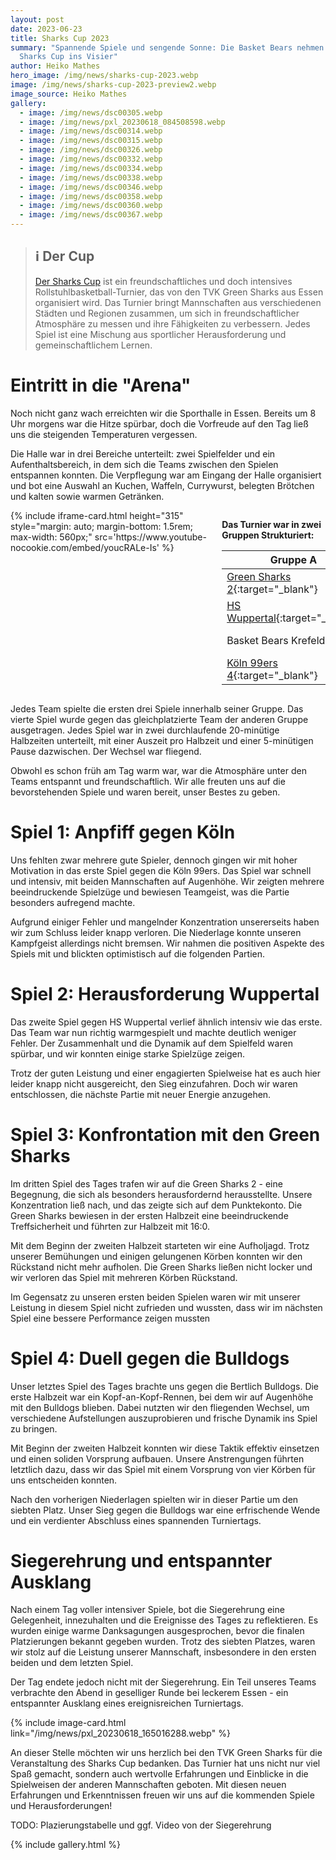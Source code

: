 ```yaml
---
layout: post
date: 2023-06-23
title: Sharks Cup 2023
summary: "Spannende Spiele und sengende Sonne: Die Basket Bears nehmen den
  Sharks Cup ins Visier"
author: Heiko Mathes
hero_image: /img/news/sharks-cup-2023.webp
image: /img/news/sharks-cup-2023-preview2.webp
image_source: Heiko Mathes
gallery:
  - image: /img/news/dsc00305.webp
  - image: /img/news/pxl_20230618_084508598.webp
  - image: /img/news/dsc00314.webp
  - image: /img/news/dsc00315.webp
  - image: /img/news/dsc00326.webp
  - image: /img/news/dsc00332.webp
  - image: /img/news/dsc00334.webp
  - image: /img/news/dsc00338.webp
  - image: /img/news/dsc00346.webp
  - image: /img/news/dsc00358.webp
  - image: /img/news/dsc00360.webp
  - image: /img/news/dsc00367.webp
---
```


> ## ℹ️ Der Cup
> 
> [Der Sharks Cup](https://www.tvk-essen.de/sharks-cup/) ist ein freundschaftliches und doch intensives Rollstuhlbasketball-Turnier, das von den TVK Green Sharks aus Essen organisiert wird. Das Turnier bringt Mannschaften aus verschiedenen Städten und Regionen zusammen, um sich in freundschaftlicher Atmosphäre zu messen und ihre Fähigkeiten zu verbessern. Jedes Spiel ist eine Mischung aus sportlicher Herausforderung und gemeinschaftlichem Lernen.

# Eintritt in die "Arena"

Noch nicht ganz wach erreichten wir die Sporthalle in Essen. Bereits um 8 Uhr morgens war die Hitze spürbar, doch die Vorfreude auf den Tag ließ uns die steigenden Temperaturen vergessen.

Die Halle war in drei Bereiche unterteilt: zwei Spielfelder und ein Aufenthaltsbereich, in dem sich die Teams zwischen den Spielen entspannen konnten. Die Verpflegung war am Eingang der Halle organisiert und bot eine Auswahl an Kuchen, Waffeln, Currywurst, belegten Brötchen und kalten sowie warmen Getränken.

<div class="columns is-multiline" style="display: flex; margin-top: 0.5rem">
  <div class="column is-12-mobile is-12-tablet is-6-desktop">
    {% include iframe-card.html height="315" style="margin: auto; margin-bottom: 1.5rem; max-width: 560px;" src='https://www.youtube-nocookie.com/embed/youcRALe-Is' %}
  </div>
  <div class="column is-12-mobile is-12-tablet is-6-desktop" markdown="1" style="margin-top:0; padding-top: 0; padding-bottom: 0">

**Das Turnier war in zwei Gruppen Strukturiert:**

<div class="table is-bordered is-striped" markdown="1" style="margin-bottom: 1rem">

| **Gruppe A** | **Gruppe B** |
| ---------------------| ------------------------- |
| [Green Sharks 2](https://green-sharks.chayns.site/){:target="_blank"} | [Green Sharks 3](https://green-sharks.chayns.site/){:target="_blank"} |
| [HS Wuppertal](https://hsw-wuppertal.de/rollstuhlsport/){:target="_blank"} | [Rolling Baskets Magdeburg](http://fsv1895.de/fsv-rehasport) |
| Basket Bears Krefeld | [Bertlich Bulldogs Herten](https://www.facebook.com/people/Bertlicher-Bulldogs/100057492428574/){:target="_blank"}  |
| [Köln 99ers 4](https://www.koeln99ers.de){:target="_blank"} | [Hannover United 3](https://www.hannover-united.de/teams/united-iii/united-iii-team-2020-2021){:target="_blank"} |

</div>

  </div>
</div>


Jedes Team spielte die ersten drei Spiele innerhalb seiner Gruppe. Das vierte Spiel wurde gegen das gleichplatzierte Team der anderen Gruppe ausgetragen. Jedes Spiel war in zwei durchlaufende 20-minütige Halbzeiten unterteilt, mit einer Auszeit pro Halbzeit und einer 5-minütigen Pause dazwischen. Der Wechsel war fliegend.

Obwohl es schon früh am Tag warm war, war die Atmosphäre unter den Teams entspannt und freundschaftlich. Wir alle freuten uns auf die bevorstehenden Spiele und waren bereit, unser Bestes zu geben.

# Spiel 1: Anpfiff gegen Köln

Uns fehlten zwar mehrere gute Spieler, dennoch gingen wir mit hoher Motivation in das erste Spiel gegen die Köln 99ers. Das Spiel war schnell und intensiv, mit beiden Mannschaften auf Augenhöhe. Wir zeigten mehrere beeindruckende Spielzüge und bewiesen Teamgeist, was die Partie besonders aufregend machte.

Aufgrund einiger Fehler und mangelnder Konzentration unsererseits haben wir zum Schluss leider knapp verloren. Die Niederlage konnte unseren Kampfgeist allerdings nicht bremsen. Wir nahmen die positiven Aspekte des Spiels mit und blickten optimistisch auf die folgenden Partien.

# Spiel 2: Herausforderung Wuppertal

Das zweite Spiel gegen HS Wuppertal verlief ähnlich intensiv wie das erste. Das Team war nun richtig warmgespielt und machte deutlich weniger Fehler. Der Zusammenhalt und die Dynamik auf dem Spielfeld waren spürbar, und wir konnten einige starke Spielzüge zeigen.

Trotz der guten Leistung und einer engagierten Spielweise hat es auch hier leider knapp nicht ausgereicht, den Sieg einzufahren. Doch wir waren entschlossen, die nächste Partie mit neuer Energie anzugehen.

# Spiel 3: Konfrontation mit den Green Sharks

Im dritten Spiel des Tages trafen wir auf die Green Sharks 2 - eine Begegnung, die sich als besonders herausfordernd herausstellte. Unsere Konzentration ließ nach, und das zeigte sich auf dem Punktekonto. Die Green Sharks bewiesen in der ersten Halbzeit eine beeindruckende Treffsicherheit und führten zur Halbzeit mit 16:0.

Mit dem Beginn der zweiten Halbzeit starteten wir eine Aufholjagd. Trotz unserer Bemühungen und einigen gelungenen Körben konnten wir den Rückstand nicht mehr aufholen. Die Green Sharks ließen nicht locker und wir verloren das Spiel mit mehreren Körben Rückstand.

Im Gegensatz zu unseren ersten beiden Spielen waren wir mit unserer Leistung in diesem Spiel nicht zufrieden und wussten, dass wir im nächsten Spiel eine bessere Performance zeigen mussten

# Spiel 4: Duell gegen die Bulldogs

Unser letztes Spiel des Tages brachte uns gegen die Bertlich Bulldogs. Die erste Halbzeit war ein Kopf-an-Kopf-Rennen, bei dem wir auf Augenhöhe mit den Bulldogs blieben. Dabei nutzten wir den fliegenden Wechsel, um verschiedene Aufstellungen auszuprobieren und frische Dynamik ins Spiel zu bringen.

Mit Beginn der zweiten Halbzeit konnten wir diese Taktik effektiv einsetzen und einen soliden Vorsprung aufbauen. Unsere Anstrengungen führten letztlich dazu, dass wir das Spiel mit einem Vorsprung von vier Körben für uns entscheiden konnten.

Nach den vorherigen Niederlagen spielten wir in dieser Partie um den siebten Platz. Unser Sieg gegen die Bulldogs war eine erfrischende Wende und ein verdienter Abschluss eines spannenden Turniertags.

# Siegerehrung und entspannter Ausklang

Nach einem Tag voller intensiver Spiele, bot die Siegerehrung eine Gelegenheit, innezuhalten und die Ereignisse des Tages zu reflektieren. Es wurden einige warme Danksagungen ausgesprochen, bevor die finalen Platzierungen bekannt gegeben wurden. Trotz des siebten Platzes, waren wir stolz auf die Leistung unserer Mannschaft, insbesondere in den ersten beiden und dem letzten Spiel.

Der Tag endete jedoch nicht mit der Siegerehrung. Ein Teil unseres Teams verbrachte den Abend in geselliger Runde bei leckerem Essen - ein entspannter Ausklang eines ereignisreichen Turniertags.

<div class="columns is-multiline" style="display: flex">
  <div class="column is-4-widescreen is-6-desktop is-6-tablet is-12-mobile" style="margin: auto">
    {% include image-card.html link="/img/news/pxl_20230618_165016288.webp" %}
  </div>
</div>

An dieser Stelle möchten wir uns herzlich bei den TVK Green Sharks für die Veranstaltung des Sharks Cup bedanken. Das Turnier hat uns nicht nur viel Spaß gemacht, sondern auch wertvolle Erfahrungen und Einblicke in die Spielweisen der anderen Mannschaften geboten. Mit diesen neuen Erfahrungen und Erkenntnissen freuen wir uns auf die kommenden Spiele und Herausforderungen!

TODO: Plazierungstabelle und ggf. Video von der Siegerehrung

{% include gallery.html %}
